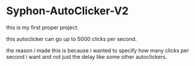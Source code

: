# Syphon-AutoClicker-V2

this is my first proper project.

this autoclicker can go up to 5000 clicks per second.

the reason i made this is because i wanted to specify how many clicks per second i want and not just the delay like some other autoclickers.
